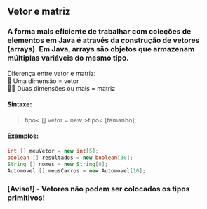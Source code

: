 ## Vetor e matriz

###  A forma mais eficiente de trabalhar com coleções de elementos em Java é através da construção de vetores (arrays). Em Java, arrays são objetos que armazenam múltiplas variáveis do mesmo tipo.
 Diferença entre vetor e matriz: <br>
 Uma dimensão = vetor <br>
 Duas dimensões ou mais = matriz

#### Sintaxe: <br>
> 
 >tipo< [] vetor = new >tipo< [tamanho]; <br>
 
#### Exemplos: <br>
~~~java
int [] meuVetor = new int[5];
boolean [] resultados = new boolean[30];
String [] nomes = new String[8]; 
Automovel [] meusCarros = new Automovel[10];
~~~

### [Aviso!] - Vetores não podem ser colocados os tipos primitivos!
